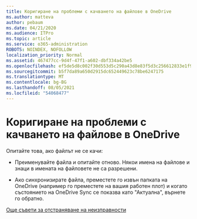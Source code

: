 ```yaml
---
title: Коригиране на проблеми с качването на файлове в OneDrive
ms.author: matteva
author: pebaum
ms.date: 04/21/2020
ms.audience: ITPro
ms.topic: article
ms.service: o365-administration
ROBOTS: NOINDEX, NOFOLLOW
localization_priority: Normal
ms.assetid: 467477cc-9d4f-47f1-a602-dbf334a42be5
ms.openlocfilehash: ef5de5d8c002f30d553d5c290a43d8e83f5d3c256612833e1f90ca65b6508e09
ms.sourcegitcommit: b5f7da89a650d2915dc652449623c78be6247175
ms.translationtype: MT
ms.contentlocale: bg-BG
ms.lasthandoff: 08/05/2021
ms.locfileid: "54068477"
---
```

# <a name="fix-problems-uploading-files-to-onedrive"></a>Коригиране на проблеми с качването на файлове в OneDrive

Опитайте това, ако файлът не се качи:
  
- Преименувайте файла и опитайте отново. Някои имена на файлове и знаци в имената на файловете не са разрешени. 
    
- Ако синхронизирате файла, преместете го извън папката на OneDrive (например го преместете на вашия работен плот) и когато състоянието на OneDrive Sync се показва като "Актуална", върнете го обратно. 
    
[Още съвети за отстраняване на неизправности](https://go.microsoft.com/fwlink/?linkid=873155)
  

